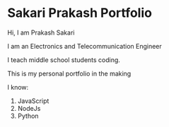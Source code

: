 # Sakari Prakash Portfolio

Hi, I am Prakash Sakari

I am an Electronics and Telecommunication Engineer

I teach middle school students coding.

This is my personal portfolio in the making

I know:

1. JavaScript
1. NodeJs
1. Python
